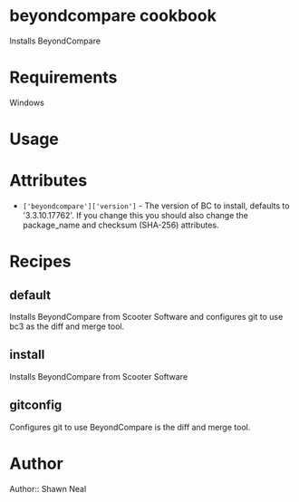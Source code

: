 # beyondcompare cookbook

Installs BeyondCompare

# Requirements

Windows

# Usage

# Attributes

* `['beyondcompare']['version']` - The version of BC to install, defaults to '3.3.10.17762'. If you change this you should also change the package_name and checksum (SHA-256) attributes.
# Recipes

default
-------
Installs BeyondCompare from Scooter Software and configures git to use bc3 as the diff and merge tool.

install
-------
Installs BeyondCompare from Scooter Software

gitconfig
---------
Configures git to use BeyondCompare is the diff and merge tool. 

# Author

Author:: Shawn Neal
